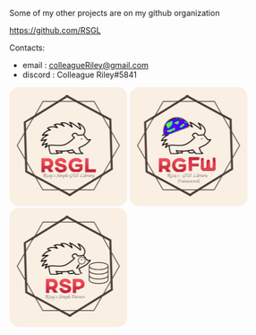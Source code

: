 Some of my other projects are on my github organization 

https://github.com/RSGL

Contacts:

- email : colleagueRiley@gmail.com
- discord : Colleague Riley#5841 

[![AltText](https://github.com/ColleagueRiley/ColleagueRiley/blob/main/rsgl.png?raw=true)](https://github.com/ColleagueRiley/RSGL)
[![AltText](https://github.com/ColleagueRiley/ColleagueRiley/blob/main/rgfw.png?raw=true)](https://github.com/ColleagueRiley/RGFW)
[![AltText](https://github.com/ColleagueRiley/ColleagueRiley/blob/main/rsp.png?raw=true)](https://github.com/ColleagueRiley/RSP)